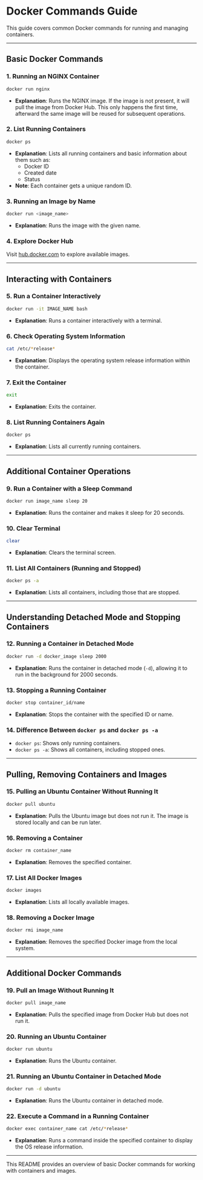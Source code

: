 # Docker Commands Guide

This guide covers common Docker commands for running and managing containers.

---

## Basic Docker Commands

### 1. Running an NGINX Container

```bash
docker run nginx
```
- **Explanation**: Runs the NGINX image. If the image is not present, it will pull the image from Docker Hub. This only happens the first time, afterward the same image will be reused for subsequent operations.

### 2. List Running Containers

```bash
docker ps
```
- **Explanation**: Lists all running containers and basic information about them such as:
  - Docker ID
  - Created date
  - Status
- **Note**: Each container gets a unique random ID.

### 3. Running an Image by Name

```bash
docker run <image_name>
```
- **Explanation**: Runs the image with the given name.

### 4. Explore Docker Hub

Visit [hub.docker.com](https://hub.docker.com) to explore available images.

---

## Interacting with Containers

### 5. Run a Container Interactively

```bash
docker run -it IMAGE_NAME bash
```
- **Explanation**: Runs a container interactively with a terminal.

### 6. Check Operating System Information

```bash
cat /etc/*release*
```
- **Explanation**: Displays the operating system release information within the container.

### 7. Exit the Container

```bash
exit
```
- **Explanation**: Exits the container.

### 8. List Running Containers Again

```bash
docker ps
```
- **Explanation**: Lists all currently running containers.

---

## Additional Container Operations

### 9. Run a Container with a Sleep Command

```bash
docker run image_name sleep 20
```
- **Explanation**: Runs the container and makes it sleep for 20 seconds.

### 10. Clear Terminal

```bash
clear
```
- **Explanation**: Clears the terminal screen.

### 11. List All Containers (Running and Stopped)

```bash
docker ps -a
```
- **Explanation**: Lists all containers, including those that are stopped.

---

## Understanding Detached Mode and Stopping Containers

### 12. Running a Container in Detached Mode

```bash
docker run -d docker_image sleep 2000
```
- **Explanation**: Runs the container in detached mode (`-d`), allowing it to run in the background for 2000 seconds.

### 13. Stopping a Running Container

```bash
docker stop container_id/name
```
- **Explanation**: Stops the container with the specified ID or name.

### 14. Difference Between `docker ps` and `docker ps -a`

- `docker ps`: Shows only running containers.
- `docker ps -a`: Shows all containers, including stopped ones.

---

## Pulling, Removing Containers and Images

### 15. Pulling an Ubuntu Container Without Running It

```bash
docker pull ubuntu
```
- **Explanation**: Pulls the Ubuntu image but does not run it. The image is stored locally and can be run later.

### 16. Removing a Container

```bash
docker rm container_name
```
- **Explanation**: Removes the specified container.

### 17. List All Docker Images

```bash
docker images
```
- **Explanation**: Lists all locally available images.

### 18. Removing a Docker Image

```bash
docker rmi image_name
```
- **Explanation**: Removes the specified Docker image from the local system.

---

## Additional Docker Commands

### 19. Pull an Image Without Running It

```bash
docker pull image_name
```
- **Explanation**: Pulls the specified image from Docker Hub but does not run it.

### 20. Running an Ubuntu Container

```bash
docker run ubuntu
```
- **Explanation**: Runs the Ubuntu container.

### 21. Running an Ubuntu Container in Detached Mode

```bash
docker run -d ubuntu
```
- **Explanation**: Runs the Ubuntu container in detached mode.

### 22. Execute a Command in a Running Container

```bash
docker exec container_name cat /etc/*release*
```
- **Explanation**: Runs a command inside the specified container to display the OS release information.

---

This README provides an overview of basic Docker commands for working with containers and images.
